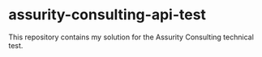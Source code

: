 # assurity-consulting-api-test
This repository contains my solution for the Assurity Consulting technical test. 
